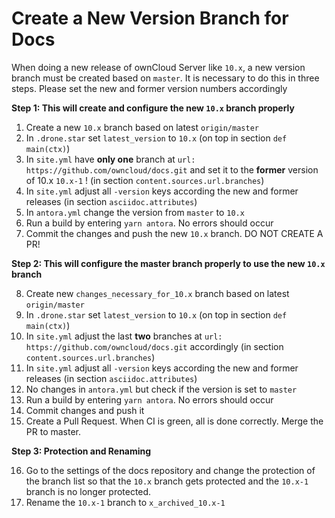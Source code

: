 # Create a New Version Branch for Docs

When doing a new release of ownCloud Server like `10.x`, a new version branch must be created based on `master`. It is necessary to do this in three steps. Please set the new and former version numbers accordingly

**Step 1: This will create and configure the new `10.x` branch properly**

1.  Create a new `10.x` branch based on latest `origin/master`
2.  In `.drone.star` set `latest_version` to `10.x` (on top in section `def main(ctx)`)
3.  In `site.yml` have **only one** branch at `url: https://github.com/owncloud/docs.git`
    and set it to the **former** version of 10.x `10.x-1` ! (in section `content.sources.url.branches`)
4.  In `site.yml` adjust all `-version` keys according the new and former releases
    (in section `asciidoc.attributes`)
5.  In `antora.yml` change the version from `master` to `10.x`
6.  Run a build by entering `yarn antora`. No errors should occur
7.  Commit the changes and push the new `10.x` branch. DO NOT CREATE A PR!

**Step 2: This will configure the master branch properly to use the new `10.x` branch**

8.  Create new `changes_necessary_for_10.x` branch based on latest `origin/master`
9.  In `.drone.star` set `latest_version` to `10.x` (on top in section `def main(ctx)`)
10. In `site.yml` adjust the last **two** branches at `url: https://github.com/owncloud/docs.git` accordingly
    (in section `content.sources.url.branches`)
11. In `site.yml` adjust all `-version` keys according the new and former releases
    (in section `asciidoc.attributes`)
12. No changes in `antora.yml` but check if the version is set to `master`
13. Run a build by entering `yarn antora`. No errors should occur
14. Commit changes and push it
15. Create a Pull Request. When CI is green, all is done correctly. Merge the PR to master.

**Step 3: Protection and Renaming**

16. Go to the settings of the docs repository and change the protection of the branch list so that
    the `10.x` branch gets protected and the `10.x-1` branch is no longer protected.
17. Rename the `10.x-1` branch to `x_archived_10.x-1`
